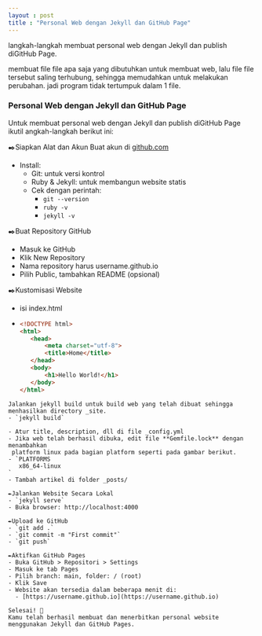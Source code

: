 ```yaml
---
layout : post
title : "Personal Web dengan Jekyll dan GitHub Page"
---
```


langkah-langkah membuat personal web dengan Jekyll dan publish diGitHub Page.

membuat file file apa saja yang dibutuhkan untuk membuat web, lalu file file tersebut saling terhubung, sehingga memudahkan untuk melakukan perubahan. jadi program tidak tertumpuk dalam 1 file.

### Personal Web dengan Jekyll dan GitHub Page
Untuk membuat personal web dengan Jekyll dan publish diGitHub Page ikutil angkah-langkah berikut ini:

✒️Siapkan Alat dan Akun
Buat akun di [github.com](https://github.com)

- Install:
  - Git: untuk versi kontrol
  - Ruby & Jekyll: untuk membangun website statis
  - Cek dengan perintah:
    - `git --version`
    - `ruby -v`
    - `jekyll -v`

✒️Buat Repository GitHub
- Masuk ke GitHub
- Klik New Repository
- Nama repository harus username.github.io
- Pilih Public, tambahkan README (opsional)

✒️Kustomisasi Website
- isi index.html

- ```html
  <!DOCTYPE html>
  <html>
     <head>
         <meta charset="utf-8">
         <title>Home</title>
     </head>
     <body>
         <h1>Hello World!</h1>
     </body>
  </html>
```
Jalankan jekyll build untuk build web yang telah dibuat sehingga menhasilkan directory _site.
- `jekyll build`

- Atur title, description, dll di file _config.yml
- Jika web telah berhasil dibuka, edit file **Gemfile.lock** dengan menambahkan
 platform linux pada bagian platform seperti pada gambar berikut.
- `PLATFORMS
   x86_64-linux
`
- Tambah artikel di folder _posts/

✒️Jalankan Website Secara Lokal
- `jekyll serve`
- Buka browser: http://localhost:4000

✒️Upload ke GitHub
- `git add .`
- `git commit -m "First commit"`
- `git push`

✒️Aktifkan GitHub Pages
- Buka GitHub > Repositori > Settings
- Masuk ke tab Pages
- Pilih branch: main, folder: / (root)
- Klik Save
- Website akan tersedia dalam beberapa menit di:
  - [https://username.github.io](https://username.github.io)

Selesai! 🎉
Kamu telah berhasil membuat dan menerbitkan personal website menggunakan Jekyll dan GitHub Pages.